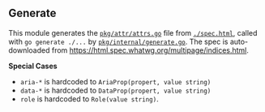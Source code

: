 ## Generate

This module generates the [`pkg/attr/attrs.go`](../attr/attrs.go) file from [`./spec.html`](./spec.html), called with `go generate ./...` by [`pkg/internal/generate.go`](../internal/generate.go). The spec is auto-downloaded from https://html.spec.whatwg.org/multipage/indices.html.

**Special Cases**

- `aria-*` is hardcoded to `AriaProp(propert, value string)`
- `data-*` is hardcoded to `DataProp(propert, value string)`
- `role` is hardcoded to `Role(value string)`.
